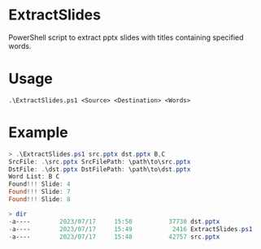 # ExtractSlides
PowerShell script to extract pptx slides with titles containing specified words.

# Usage
```
.\ExtractSlides.ps1 <Source> <Destination> <Words>
```

# Example
```powershell
> .\ExtractSlides.ps1 src.pptx dst.pptx B,C
SrcFile: .\src.pptx SrcFilePath: \path\to\src.pptx
DstFile: .\dst.pptx DstFilePath: \path\to\dst.pptx
Word List: B C
Found!!! Slide: 4
Found!!! Slide: 7
Found!!! Slide: 8

> dir
-a----        2023/07/17     15:50          37730 dst.pptx
-a----        2023/07/17     15:49           2416 ExtractSlides.ps1
-a----        2023/07/17     15:48          42757 src.pptx
```